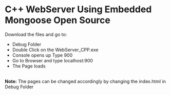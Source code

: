 # C++ WebServer Using Embedded Mongoose Open Source

Download the files and go to:<br/>
* Debug Folder<br/>
* Double Click on the WebServer_CPP.exe<br/>
* Console opens up Type 900<br/>
* Go to Browser and type localhost:900<br/>
* The Page loads<br/><br/>

**Note:** The pages can be changed accordingly by changing the index.html in Debug Folder
